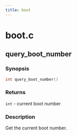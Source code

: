 ```yaml
---
title: boot
---
```

# boot.c

## query_boot_number

### Synopsis

```c
int query_boot_number()
```

### Returns

`int` - current boot number

### Description

Get the current boot number.

